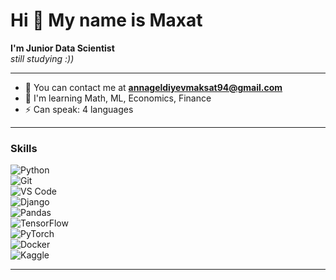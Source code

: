 # Hi 👋 My name is Maxat  
**I'm Junior Data Scientist**  
*still studying :))*

---

- 📧 You can contact me at **[annageldiyevmaksat94@gmail.com](mailto:annageldiyevmaksat94@gmail.com)**
- 🧠 I'm learning Math, ML, Economics, Finance
- ⚡ Can speak: 4 languages

---

### Skills  
![Python](https://img.shields.io/badge/Python-3776AB?style=for-the-badge&logo=python&logoColor=white)  
![Git](https://img.shields.io/badge/Git-F05032?style=for-the-badge&logo=git&logoColor=white)  
![VS Code](https://img.shields.io/badge/VS_Code-007ACC?style=for-the-badge&logo=visual-studio-code&logoColor=white)  
![Django](https://img.shields.io/badge/Django-092E20?style=for-the-badge&logo=django&logoColor=white)  
![Pandas](https://img.shields.io/badge/Pandas-150458?style=for-the-badge&logo=pandas&logoColor=white)  
![TensorFlow](https://img.shields.io/badge/TensorFlow-FF6F00?style=for-the-badge&logo=tensorflow&logoColor=white)  
![PyTorch](https://img.shields.io/badge/PyTorch-EE4C2C?style=for-the-badge&logo=pytorch&logoColor=white)  
![Docker](https://img.shields.io/badge/Docker-2496ED?style=for-the-badge&logo=docker&logoColor=white)  
![Kaggle](https://img.shields.io/badge/Kaggle-20BEFF?style=for-the-badge&logo=kaggle&logoColor=white)  

---
